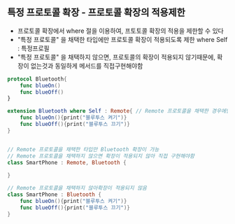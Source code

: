 ## 특정 프로토콜 확장 - 프로토콜 확장의 적용제한
- 프로토콜 확장에서 where 절을 이용하여, 프토토콜 확장의 적용을 제한할 수 있다
- "특정 프로토콜" 을 채택한 타입에만 프로토콜 확장이 적용되도록 제한 where Self : 특정프로필
- "특정 프로토콜" 을 채택하지 않으면, 프로토콜의 확장이 적용되지 않기때문에, 확장이 없는것과 동일하게 메서드를 직접구현해야함
```swift
protocol Bluetooth{
	func blueOn()
	func blueOff()		  
}

extension Bluetooth where Self : Remote{ // Remote 프로토콜을 채택한 경우에만 적용가능
	func blueOn(){print("블루투스 켜기")}
	func blueOff(){print("블루투스 끄기")}
}


// Remote 프로토콜을 채택한 타입만 Bluetooth 확장이 가능
// Remote 프로토콜을 채택하지 않으면 확장이 적용되지 않아 직접 구현해야함
class SmartPhone : Remote, Bluetooth {
	
}

// Remote 프로토콜을 채택하지 않아확장이 적용되지 않음
class SmartPhone : Bluetooth { 
	func blueOn(){print("블루투스 켜기")}
	func blueOff(){print("블루투스 끄기")}
}

```